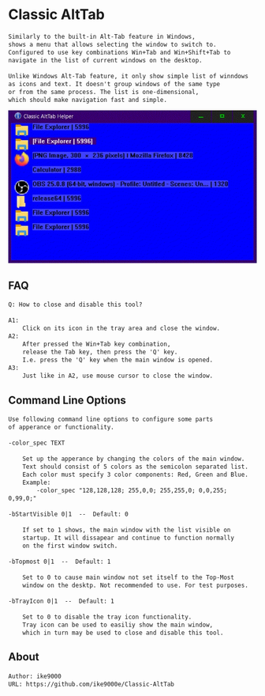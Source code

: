 ﻿
Classic AltTab
===================================

	Similarly to the built-in Alt-Tab feature in Windows,
	shows a menu that allows selecting the window to switch to.
	Configured to use key combinations Win+Tab and Win+Shift+Tab to
	navigate in the list of current windows on the desktop.
	
	Unlike Windows Alt-Tab feature, it only show simple list of winndows
	as icons and text. It doesn't group windows of the same type
	or from the same process. The list is one-dimensional, 
	which should make navigation fast and simple.


![preview_a](preview_anim_01_outpv_7s.gif "a preview")


FAQ
------------

	Q: How to close and disable this tool?
	
	A1:
		Click on its icon in the tray area and close the window.
	A2:
		After pressed the Win+Tab key combination,
		release the Tab key, then press the 'Q' key.
		I.e. press the 'Q' key when the main window is opened.
	A3:
		Just like in A2, use mouse cursor to close the window.


Command Line Options
-------------------------

	Use following command line options to configure some parts 
	of apperance or functionality.
	
	-color_spec TEXT
	
		Set up the apperance by changing the colors of the main window.
		Text should consist of 5 colors as the semicolon separated list.
		Each color must specify 3 color components: Red, Green and Blue.
		Example:
			-color_spec "128,128,128; 255,0,0; 255,255,0; 0,0,255; 0,99,0;"
	
	-bStartVisible 0|1  --  Default: 0
	
		If set to 1 shows, the main window with the list visible on 
		startup. It will dissapear and continue to function normally 
		on the first window switch.
		
	-bTopmost 0|1  --  Default: 1
	
		Set to 0 to cause main window not set itself to the Top-Most
		window on the desktp. Not recommended to use. For test purposes.
	
	-bTrayIcon 0|1  --  Default: 1
		
		Set to 0 to disable the tray icon functionality.
		Tray icon can be used to easiliy show the main window,
		which in turn may be used to close and disable this tool.


About
-----------------
	Author: ike9000
	URL: https://github.com/ike9000e/Classic-AltTab

